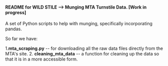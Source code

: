 #### README for **WILD STILE** --> Munging MTA Turnstile Data. [Work in progress]

  A set of Python scripts to help with munging, specifically incorporating pandas.


So far we have:

1.**mta_scraping.py** -- for downloading all the raw data files directly
    from the MTA's site.
2. **cleaning_mta_data** -- a function for cleaning up the data so that it is in a more
    accessible form.
